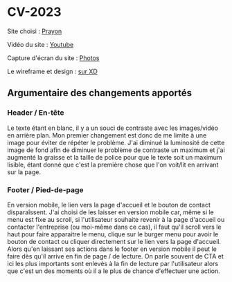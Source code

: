 # CV-2023


Site choisi : [Prayon](https://www.prayon.com/en/)

Vidéo du site : [Youtube](https://youtu.be/FHkPmfz4RKw)

Capture d'écran du site : [Photos](https://github.com/AlineDB/CV-2023/tree/main/capture%20d'%C3%A9cran)

Le wireframe et design : [sur XD](https://xd.adobe.com/view/d70a5066-7641-4867-9c4e-d182f7f9ae2b-8259/)



## Argumentaire des changements apportés

### Header / En-tête

Le texte étant en blanc, il y a un souci de contraste avec les images/vidéo en arrière plan. Mon premier changement est donc de me limite à une image pour éviter de répéter le problème. J'ai diminué la luminosité de cette image de fond afin de diminuer le problème de contraste un maximum et j'ai augmenté la graisse et la taille de police pour que le texte soit un maximum lisible, étant donné que c'est la première chose que l'on voit/lit en arrivant sur la page.


### Footer / Pied-de-page

En version mobile, le lien vers la page d'accueil et le bouton de contact disparaîssent. J'ai choisi de les laisser en version mobile car, même si le menu est fixe au scroll, si l'utilisateur souhaite revenir à la page d'accueil ou contacter l'entreprise (ou moi-même dans ce cas), il faut qu'il scroll vers le haut pour faire apparaitre le menu, clique sur le burger menu pour avoir le bouton de contact ou cliquer directement sur le lien vers la page d'accueil. Alors qu'en laissant ses actions dans le footer en version mobile il peut le faire dès qu'il arrive en fin de page / de lecture. On parle souvent de CTA et ici les plus importants sont enlevés à la fin de lecture par l'utilisateur alors que c'est un des moments où il a le plus de chance d'effectuer une action.
